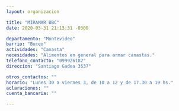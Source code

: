 ```yaml
---
layout: organizacion

title: "MIRAMAR BBC"
date: 2020-03-31 21:13:31 -0300

departamento: "Montevideo"
barrio: "Buceo"
actividades: "Canasta"
necesidades: "Alimentos en general para armar canastas."
telefono_contacto: "099926182"
direccion: "Santiago Gadea 3537"

otros_contactos: ""
horario: "Lunes 30 a viernes 3, de 10 a 12 y de 17.30 a 19 hs."
aclaraciones: ""
cuenta_bancaria: ""

---
```

